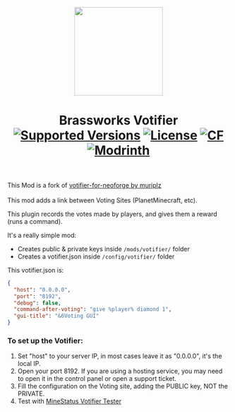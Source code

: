 <p align="center">
  <img width="200" src="https://github.com/muriplz/votifier-for-neoforge/blob/master/src/main/resources/assets/votifier/icon.png">
</p>

<h1 align="center">Brassworks Votifier<br>
	<a href="https://legacy.curseforge.com/minecraft/mc-mods/votifier-for-neo/files"><img src="https://cf.way2muchnoise.eu/versions/votifier-for-neo.svg" alt="Supported Versions"></a>
	<a href="https://github.com/muriplz/votifier-for-neoforge/blob/master/LICENSE"><img src="https://img.shields.io/github/license/muriplz/votifier-for-neoforge?style=flat&color=900c3f" alt="License"></a>
	<a href="https://www.curseforge.com/minecraft/mc-mods/votifier-for-neo"><img src="http://cf.way2muchnoise.eu/votifier-for-neo.svg" alt="CF"></a>
    <a href="https://modrinth.com/mod/votifier-for-neoforge"><img src="https://img.shields.io/modrinth/dt/votifier-for-neoforge?logo=modrinth&label=&suffix=%20&style=flat&color=242629&labelColor=5ca424&logoColor=1c1c1c" alt="Modrinth"></a>
    <br><br>
</h1>


This Mod is a fork of <a href="https://github.com/muriplz/votifier-for-neoforge">votifier-for-neoforge by muriplz<a><br><br>
This mod adds a link between Voting Sites (PlanetMinecraft, etc).

This plugin records the votes made by players, and gives them a reward (runs a command).

It's a really simple mod:
- Creates public & private keys inside `/mods/votifier/` folder
- Creates a votifier.json inside `/config/votifier/` folder

This votifier.json is:
```json
{
  "host": "0.0.0.0",
  "port": "8192",
  "debug": false,
  "command-after-voting": "give %player% diamond 1",
  "gui-title": "&6Voting GUI"
}
```

### To set up the Votifier:
1) Set "host" to your server IP, in most cases leave it as "0.0.0.0", it's the local IP.
2) Open your port 8192. If you are using a hosting service, you may need to open it in the control panel or open a support ticket.
3) Fill the configuration on the Voting site, adding the PUBLIC key, NOT the PRIVATE.
4) Test with [MineStatus Votifier Tester](https://minestatus.net/tools/votifier)
